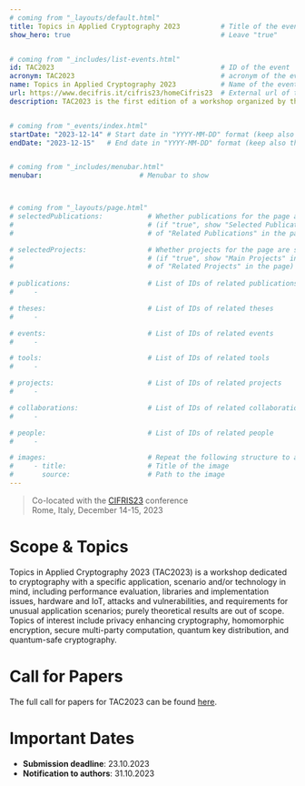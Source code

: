 ```yaml
---
# coming from "_layouts/default.html"
title: Topics in Applied Cryptography 2023          # Title of the event
show_hero: true                                     # Leave "true"


# coming from "_includes/list-events.html"
id: TAC2023                                         # ID of the event
acronym: TAC2023                                    # acronym of the event
name: Topics in Applied Cryptography 2023           # Name of the event
url: https://www.decifris.it/cifris23/homeCifris23  # External url of the event
description: TAC2023 is the first edition of a workshop organized by the ALEPH research unit and co-located with the CIFRIS23 conference.            # Short description (few words)


# coming from "_events/index.html"
startDate: "2023-12-14" # Start date in "YYYY-MM-DD" format (keep also the double quotes, i.e., "2023-10-11")
endDate: "2023-12-15"   # End date in "YYYY-MM-DD" format (keep also the double quotes, i.e., "2023-10-12")


# coming from "_includes/menubar.html"
menubar:                        # Menubar to show



# coming from "_layouts/page.html"
# selectedPublications:           # Whether publications for the page are selected 
#                                 # (if "true", show "Selected Publications" instead  
#                                 # of "Related Publications" in the page)

# selectedProjects:               # Whether projects for the page are selected 
#                                 # (if "true", show "Main Projects" instead  
#                                 # of "Related Projects" in the page)
                                  
# publications:                   # List of IDs of related publications
#     - 

# theses:                         # List of IDs of related theses
#     - 

# events:                         # List of IDs of related events
#     - 

# tools:                          # List of IDs of related tools
#     - 

# projects:                       # List of IDs of related projects
#     - 

# collaborations:                 # List of IDs of related collaborations
#     - 

# people:                         # List of IDs of related people
#     - 

# images:                         # Repeat the following structure to add more images
#     - title:                    # Title of the image
#       source:                   # Path to the image
---
```


<blockquote>
  Co-located with the <a href="https://www.decifris.it/cifris23/homeCifris23">CIFRIS23</a> conference<br />
  Rome, Italy, December 14-15, 2023
</blockquote>

# Scope & Topics

Topics in Applied Cryptography 2023 (TAC2023) is a workshop dedicated to cryptography with a specific application, scenario and/or technology in mind, including performance evaluation, libraries and implementation issues, hardware and IoT, attacks and vulnerabilities, and requirements for unusual application scenarios; purely theoretical results are out of scope. Topics of interest include privacy enhancing cryptography, homomorphic encryption, secure multi-party computation, quantum key distribution, and quantum-safe cryptography.

# Call for Papers
The full call for papers for TAC2023 can be found [here](https://easychair.org/cfp/TAC2023).

# Important Dates
- **Submission deadline**:      23.10.2023
- **Notification to authors**:  31.10.2023
